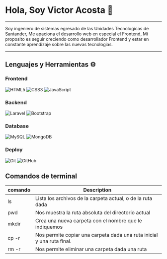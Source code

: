 # Hola, Soy Victor Acosta 👋

________________________________________________________________________________________________________________

Soy ingeniero de sistemas egresado de las Unidades Tecnologicas de Santander, Me apaciona el desarrollo web en especial el Frontend, Mi proposito es seguir creciendo como desarrollador Frontend y estar en constante aprendizaje sobre las nuevas tecnologias. 

________________________________________________________________________________________________________________

## Lenguajes y Herramientas ⚙

### Frontend
![HTML5](https://img.shields.io/badge/-HTML5-%23E44D27?style=flat-square&logo=html5&logoColor=ffffff)
![CSS3](https://img.shields.io/badge/-CSS3-%231572B6?style=flat-square&logo=css3)
![JavaScript](https://img.shields.io/badge/-JavaScript-black?style=flat-square&logo=javascript)

### Backend
![Laravel](https://img.shields.io/badge/-Laravel-%23282C34?style=flat-square&logo=laravel)
![Bootstrap](https://img.shields.io/badge/-Bootstrap-563D7C?style=flat-square&logo=bootstrap)

### Database
![MySQL](https://img.shields.io/badge/-MySQL-black?style=flat-square&logo=mysql)
![MongoDB](https://img.shields.io/badge/-MongoDB-black?style=flat-square&logo=mongodb)

### Deploy
![Git](https://img.shields.io/badge/-Git-black?style=flat-square&logo=git)
![GitHub](https://img.shields.io/badge/-GitHub-181717?style=flat-square&logo=github)

## Comandos de terminal

| comando | Description |
| ----------- | ----------- |
| ls | Lista los archivos de la carpeta actual, o de la ruta dada |
| pwd | Nos muestra la ruta absoluta del directorio actual |
| mkdir | Crea una nueva carpeta con el nombre que le indiquemos |
|cp -r| Nos permite copiar una carpeta dada una ruta inicial y una ruta final.|
| rm -r| Nos permite eliminar una carpeta dada una ruta |

